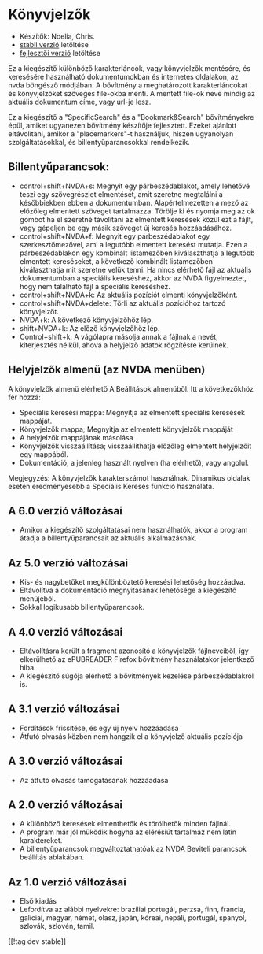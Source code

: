 # Könyvjelzők #

* Készítők: Noelia, Chris.
* [stabil verzió][1] letöltése
* [fejlesztői verzió][2] letöltése

Ez a kiegészítő különböző karakterláncok, vagy könyvjelzők mentésére, és
keresésére használható dokumentumokban és internetes oldalakon, az nvda
böngésző módjában. A bővítmény a meghatározott karakterláncokat és
könyvjelzőket szöveges file-okba menti. A mentett file-ok neve mindig az
aktuális dokumentum címe, vagy url-je lesz.

Ez a kiegészítő a "SpecificSearch" és a "Bookmark&Search" bővítményekre
épül, amiket ugyanezen bővítmény készítője fejlesztett. Ezeket ajánlott
eltávolítani, amikor a "placemarkers"-t használjuk, hiszen ugyanolyan
szolgáltatásokkal, és billentyűparancsokkal rendelkezik.

## Billentyűparancsok: ##

*	control+shift+NVDA+s: Megnyit egy párbeszédablakot, amely lehetővé teszi egy szövegrészlet elmentését, amit szeretne megtalálni a későbbiekben ebben a dokumentumban. Alapértelmezetten a mező az előzőleg elmentett szöveget tartalmazza. Törölje ki és nyomja meg az ok gombot ha el szeretné távolítani az elmentett keresések közül ezt a fájlt, vagy gépeljen be egy másik szöveget új keresés hozzáadásához.
*	control+shift+NVDA+f: Megnyit egy párbeszédablakot egy szerkesztőmezővel, ami a legutóbb elmentett keresést mutatja. Ezen a párbeszédablakon egy kombinált listamezőben kiválaszthatja a legutóbb elmentett kereséseket, a következő kombinált listamezőben kiválaszthatja mit szeretne velük tenni. Ha nincs elérhető fájl az aktuális dokumentumban a speciális kereséshez, akkor az NVDA figyelmeztet, hogy nem található fájl a speciális kereséshez.
*	control+shift+NVDA+k: Az aktuális pozíciót elmenti könyvjelzőként.
*	control+shift+NVDA+delete: Törli az aktuális pozícióhoz tartozó könyvjelzőt.
*	NVDA+k: A következő könyvjelzőhöz lép.
*	shift+NVDA+k: Az előző könyvjelzőhöz lép.
*	Control+shift+k: A vágólapra másolja annak a fájlnak a nevét, kiterjesztés nélkül, ahová a helyjelző adatok rögzítésre kerülnek.

## Helyjelzők almenü (az NVDA menüben) ##


A könyvjelzők almenü elérhető A Beállítások almenüből. Itt a következőkhöz
fér hozzá:

*	Speciális keresési mappa: Megnyitja az elmentett speciális keresések
  mappáját.
*	Könyvjelzők mappa; Megnyitja az elmentett könyvjelzők mappáját
*	A helyjelzők mappájának másolása
*	Könyvjelzők visszaállítása; visszaállíthatja előzőleg elmentett
  helyjelzőit egy mappából.
*	Dokumentáció, a jelenleg használt nyelven (ha elérhető), vagy angolul.

Megjegyzés: A könyvjelzők karakterszámot használnak. Dinamikus oldalak
esetén eredményesebb a Speciális Keresés funkció használata.

## A 6.0 verzió változásai ##
* Amikor a kiegészítő szolgáltatásai nem használhatók, akkor a program
  átadja a billentyűparancsait az aktuális alkalmazásnak.

## Az 5.0 verzió változásai ##
* Kis- és nagybetűket megkülönböztető keresési lehetőség hozzáadva.
* Eltávolítva a dokumentáció megnyitásának lehetősége a kiegészítő
  menüjéből.
* Sokkal logikusabb billentyűparancsok.

## A 4.0 verzió változásai ##
* Eltávolításra került a fragment azonosító a könyvjelzők fájlneveiből, így
  elkerülhető az ePUBREADER Firefox bővítmény használatakor jelentkező hiba.
* A kiegészítő súgója elérhető a bővítmények kezelése párbeszédablakról is.

## A 3.1 verzió változásai ##
* Fordítások frissítése, és egy új nyelv hozzáadása
* Átfutó olvasás közben nem hangzik el a könyvjelző aktuális pozíciója

## A 3.0 verzió változásai ##
* Az átfutó olvasás támogatásának hozzáadása

## A 2.0 verzió változásai ##
* A különböző keresések elmenthetők és törölhetők minden fájlnál.
* A program már jól működik hogyha az elérésiút tartalmaz nem latin
  karaktereket.
* A billentyűparancsok megváltoztathatóak az NVDA Beviteli parancsok
  beállítás ablakában.

## Az 1.0 verzió változásai ##
* Első kiadás
* Lefordítva az alábbi nyelvekre: brazíliai portugál, perzsa, finn, francia,
  galíciai, magyar, német, olasz, japán, kóreai, nepáli, portugál, spanyol,
  szlovák, szlovén, tamil.

[[!tag dev stable]]

[1]: http://addons.nvda-project.org/files/get.php?file=pm

[2]: http://addons.nvda-project.org/files/get.php?file=pm-dev
